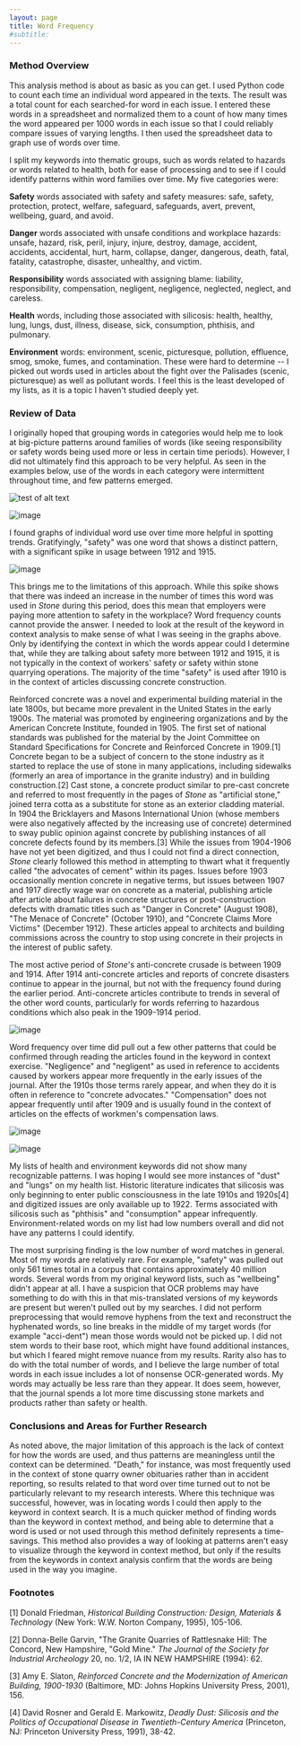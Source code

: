 ```yaml
---
layout: page
title: Word Frequency
#subtitle: 
---
```


### Method Overview

This analysis method is about as basic as you can get. I used Python code to count each time an individual word appeared in the texts. The result was a total count for each searched-for word in each issue. I entered these words in a spreadsheet and normalized them to a count of how many times the word appeared per 1000 words in each issue so that I could reliably compare issues of varying lengths. I then used the spreadsheet data to graph use of words over time.

I split my keywords into thematic groups, such as words related to hazards or words related to health, both for ease of processing and to see if I could identify patterns within word families over time. My five categories were:

**Safety** words associated with safety and safety measures: safe, safety, protection, protect, welfare, safeguard, safeguards, avert, prevent, wellbeing, guard, and avoid.

**Danger** words associated with unsafe conditions and workplace hazards: unsafe, hazard, risk, peril, injury, injure, destroy, damage, accident, accidents, accidental, hurt, harm, collapse, danger, dangerous, death, fatal, fatality, catastrophe, disaster, unhealthy, and victim.

**Responsibility** words associated with assigning blame: liability, responsibility, compensation, negligent, negligence, neglected, neglect, and careless.

**Health** words, including those associated with silicosis: health, healthy, lung, lungs, dust, illness, disease, sick, consumption, phthisis, and pulmonary.

**Environment** words: environment, scenic, picturesque, pollution, effluence, smog, smoke, fumes, and contamination. These were hard to determine -- I picked out words used in articles about the fight over the Palisades (scenic, picturesque) as well as pollutant words. I feel this is the least developed of my lists, as it is a topic I haven't studied deeply yet.

### Review of Data

I originally hoped that grouping words in categories would help me to look at big-picture patterns around families of words (like seeing responsibility or safety words being used more or less in certain time periods). However, I did not ultimately find this approach to be very helpful. As seen in the examples below, use of the words in each category were intermittent throughout time, and few patterns emerged.

![test of alt text](/assets/img/safetycat_lineplot.png)

![image](/assets/img/smokedustfumes_lineplot.png)

I found graphs of individual word use over time more helpful in spotting trends. Gratifyingly, "safety" was one word that shows a distinct pattern, with a significant spike in usage between 1912 and 1915.

![image](/assets/img/safety_lineplot.png)

This brings me to the limitations of this approach. While this spike shows that there was indeed an increase in the number of times this word was used in *Stone* during this period, does this mean that employers were paying more attention to safety in the workplace? Word frequency counts cannot provide the answer. I needed to look at the result of the keyword in context analysis to make sense of what I was seeing in the graphs above. Only by identifying the context in which the words appear could I determine that, while they are talking about safety more between 1912 and 1915, it is not typically in the context of workers' safety or safety within stone quarrying operations. The majority of the time "safety" is used after 1910 is in the context of articles discussing concrete construction.
 
Reinforced concrete was a novel and experimental building material in the late 1800s, but became more prevalent in the United States in the early 1900s. The material was promoted by engineering organizations and by the American Concrete Institute, founded in 1905. The first set of national standards was published for the material by the Joint Committee on Standard Specifications for Concrete and Reinforced Concrete in 1909.[1] Concrete began to be a subject of concern to the stone industry as it started to replace the use of stone in many applications, including sidewalks (formerly an area of importance in the granite industry) and in building construction.[2] Cast stone, a concrete product similar to pre-cast concrete and referred to most frequently in the pages of *Stone* as "artificial stone," joined terra cotta as a substitute for stone as an exterior cladding material. In 1904 the Bricklayers and Masons International Union (whose members were also negatively affected by the increasing use of concrete) determined to sway public opinion against concrete by publishing instances of all concrete defects found by its members.[3] While the issues from 1904-1906 have not yet been digitized, and thus I could not find a direct connection, *Stone* clearly followed this method in attempting to thwart what it frequently called "the advocates of cement" within its pages. Issues before 1903 occasionally mention concrete in negative terms, but issues between 1907 and 1917 directly wage war on concrete as a material, publishing article after article about failures in concrete structures or post-construction defects with dramatic titles such as "Danger in Concrete" (August 1908), "The Menace of Concrete" (October 1910), and "Concrete Claims More Victims" (December 1912). These articles appeal to architects and building commissions across the country to stop using concrete in their projects in the interest of public safety.
 
The most active period of *Stone*'s anti-concrete crusade is between 1909 and 1914. After 1914 anti-concrete articles and reports of concrete disasters continue to appear in the journal, but not with the frequency found during the earlier period. Anti-concrete articles contribute to trends in several of the other word counts, particularly for words referring to hazardous conditions which also peak in the 1909-1914 period.

![image](/assets/img/disasterrelated_lineplot.png)

Word frequency over time did pull out a few other patterns that could be confirmed through reading the articles found in the keyword in context exercise. "Negligence" and "negligent" as used in reference to accidents caused by workers appear more frequently in the early issues of the journal. After the 1910s those terms rarely appear, and when they do it is often in reference to "concrete advocates." "Compensation" does not appear frequently until after 1909 and is usually found in the context of articles on the effects of workmen's compensation laws.

![image](/assets/img/negligent_lineplot.png)

![image](/assets/img/compensation_lineplot.png)

My lists of health and environment keywords did not show many recognizable patterns. I was hoping I would see more instances of "dust" and "lungs" on my health list. Historic literature indicates that silicosis was only beginning to enter public consciousness in the late 1910s and 1920s[4] and digitized issues are only available up to 1922. Terms associated with silicosis such as "phthisis" and "consumption" appear infrequently. Environment-related words on my list had low numbers overall and did not have any patterns I could identify.
 
The most surprising finding is the low number of word matches in general. Most of my words are relatively rare. For example, "safety" was pulled out only 561 times total in a corpus that contains approximately 40 million words. Several words from my original keyword lists, such as "wellbeing" didn't appear at all. I have a suspicion that OCR problems may have something to do with this in that mis-translated versions of my keywords are present but weren't pulled out by my searches. I did not perform preprocessing that would remove hyphens from the text and reconstruct the hyphenated words, so line breaks in the middle of my target words (for example "acci-dent") mean those words would not be picked up. I did not stem words to their base root, which might have found additional instances, but which I feared might remove nuance from my results. Rarity also has to do with the total number of words, and I believe the large number of total words in each issue includes a lot of nonsense OCR-generated words. My words may actually be less rare than they appear. It does seem, however, that the journal spends a lot more time discussing stone markets and products rather than safety or health.

### Conclusions and Areas for Further Research

As noted above, the major limitation of this approach is the lack of context for how the words are used, and thus patterns are meaningless until the context can be determined. "Death," for instance, was most frequently used in the context of stone quarry owner obituaries rather than in accident reporting, so results related to that word over time turned out to not be particularly relevant to my research interests. Where this technique was successful, however, was in locating words I could then apply to the keyword in context search. It is a much quicker method of finding words than the keyword in context method, and being able to determine that a word is used or not used through this method definitely represents a time-savings. This method also provides a way of looking at patterns aren't easy to visualize through the keyword in context method, but only if the results from the keywords in context analysis confirm that the words are being used in the way you imagine.

### Footnotes

[1] Donald Friedman, *Historical Building Construction: Design, Materials & Technology* (New York: W.W. Norton Company, 1995), 105-106.

[2] Donna-Belle Garvin, "The Granite Quarries of Rattlesnake Hill: The Concord, New Hampshire, "Gold Mine." *The Journal of the Society for Industrial Archeology* 20, no. 1/2, IA IN NEW HAMPSHIRE (1994): 62.

[3] Amy E. Slaton, *Reinforced Concrete and the Modernization of American Building, 1900-1930* (Baltimore, MD: Johns Hopkins University Press, 2001), 156.

[4] David Rosner and Gerald E. Markowitz, *Deadly Dust: Silicosis and the Politics of Occupational Disease in Twentieth-Century America* (Princeton, NJ: Princeton University Press, 1991), 38-42.

